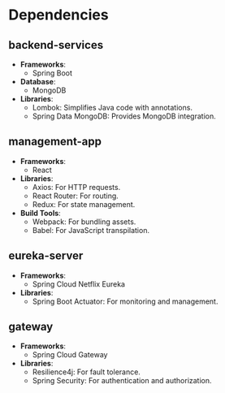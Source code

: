 # Dependencies

## backend-services
- **Frameworks**:
  - Spring Boot
- **Database**:
  - MongoDB
- **Libraries**:
  - Lombok: Simplifies Java code with annotations.
  - Spring Data MongoDB: Provides MongoDB integration.

## management-app
- **Frameworks**:
  - React
- **Libraries**:
  - Axios: For HTTP requests.
  - React Router: For routing.
  - Redux: For state management.
- **Build Tools**:
  - Webpack: For bundling assets.
  - Babel: For JavaScript transpilation.

## eureka-server
- **Frameworks**:
  - Spring Cloud Netflix Eureka
- **Libraries**:
  - Spring Boot Actuator: For monitoring and management.

## gateway
- **Frameworks**:
  - Spring Cloud Gateway
- **Libraries**:
  - Resilience4j: For fault tolerance.
  - Spring Security: For authentication and authorization.
